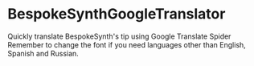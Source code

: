 # BespokeSynthGoogleTranslator
Quickly translate BespokeSynth's tip using Google Translate Spider
Remember to change the font if you need languages other than English, Spanish and Russian.
